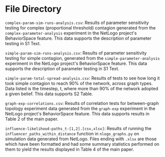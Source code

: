 # File Directory

`complex-param-sim-runs-analysis.csv`: Results of parameter sensitivity testing for complex (proportional threshold) contagion generated from the `complex-parameter-analysis` experiment in the NetLogo project's BehaviorSpace feature. This data supports the description of parameter testing in S1 Text.

`simple-param-sim-runs-analysis.csv`: Results of parameter sensitivity testing for simple contagion, generated from the `simple-parameter-analysis` experiment in the NetLogo project's BehaviorSpace feature. This data supports the description of parameter testing in S1 Text.

`simple-param-total-spread-analysis.csv`: Results of tests to see how long it took simple contagion to reach 90% of the network, across graph types. Data listed is the timestep, t, where more than 90% of the network adopted a given belief. This data supports S2 Table.

`graph-exp-correlations.csv`: Results of correlation tests for between-graph topology experiment data generated from the `graph-exp` experiment in the NetLogo project's BehaviorSpace feature. This data supports results in Table 2 of the main paper.

`influence-likelihood-paths_t-[1,2].[csv,xlsx]`:  Results of running the `influencer_paths_within_distance` function in `nlogo_graphs.py` on simulation data generated from NetLogo. Files ending with `.xlsx` are those which have been formatted and had some summary statistics performed on them to yield the results displayed in Table 4 of the main paper.
